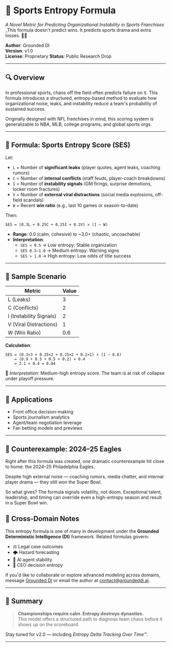 
# 🏈 Sports Entropy Formula
_A Novel Metric for Predicting Organizational Instability in Sports Franchises_
_This formula doesn't predict wins. It predicts sports drama and extra losses. 🤠🏈 

**Author**: Grounded DI  
**Version**: v1.0  
**License**: Proprietary
**Status**: Public Research Drop

---

## 🔍 Overview

In professional sports, chaos off the field often predicts failure on it. This formula introduces a structured, entropy-based method to evaluate how organizational noise, leaks, and instability reduce a team's probability of sustained success.

Originally designed with NFL franchises in mind, this scoring system is generalizable to NBA, MLB, college programs, and global sports orgs.

---

## 📐 Formula: Sports Entropy Score (SES)

Let:

- `L` = Number of **significant leaks** (player quotes, agent leaks, coaching rumors)
- `C` = Number of **internal conflicts** (staff feuds, player-coach breakdowns)
- `I` = Number of **instability signals** (GM firings, surprise demotions, locker room fractures)
- `V` = Number of **external viral distractions** (social media explosions, off-field scandals)
- `W` = Recent **win ratio** (e.g., last 10 games or season-to-date)

Then:

```
SES = (0.3L + 0.25C + 0.25I + 0.2V) × (1 – W)
```

- **Range**: 0.0 (calm, cohesive) to ~3.0+ (chaotic, uncoachable)
- **Interpretation**:
  - `SES < 0.5` → Low entropy: Stable organization
  - `SES 0.5–1.0` → Medium entropy: Warning signs
  - `SES > 1.0` → High entropy: Low odds of title success

---

## 🧪 Sample Scenario

| Metric | Value |
|--------|-------|
| L (Leaks) | 3 |
| C (Conflicts) | 2 |
| I (Instability Signals) | 2 |
| V (Viral Distractions) | 1 |
| W (Win Ratio) | 0.6 |

**Calculation**:

```
SES = (0.3×3 + 0.25×2 + 0.25×2 + 0.2×1) × (1 – 0.6)
    = (0.9 + 0.5 + 0.5 + 0.2) × 0.4
    = 2.1 × 0.4 = 0.84
```

🔎 *Interpretation*: Medium-high entropy score. The team is at risk of collapse under playoff pressure.

---

## 🎯 Applications

- Front office decision-making
- Sports journalism analytics
- Agent/team negotiation leverage
- Fan betting models and previews

---

## 🦅 Counterexample: 2024–25 Eagles

Right after this formula was created, one dramatic counterexample hit close to home: the 2024–25 Philadelphia Eagles.

Despite high external noise — coaching rumors, media chatter, and internal player drama — they still won the Super Bowl.

So what gives?
The formula signals volatility, not doom. Exceptional talent, leadership, and timing can override even a high-entropy season and result in a Super Bowl win. 

## 🧠 Cross-Domain Notes

This entropy formula is one of many in development under the **Grounded Deterministic Intelligence (DI)** framework. Related formulas govern:

- ⚖️ Legal case outcomes  
- 🌩️ Hazard forecasting  
- 🧠 AI agent stability  
- 💼 CEO decision entropy  

If you'd like to collaborate or explore advanced modeling across domains, message [Grounded DI](https://github.com/grounded-di) or email the author at contact@groundeddi.ai.

---

## 📌 Summary

> **Championships require calm. Entropy destroys dynasties.**  
This model offers a structured path to diagnose team chaos before it shows up on the scoreboard.

Stay tuned for v2.0 — including *Entropy Delta Tracking Over Time™*.

---
